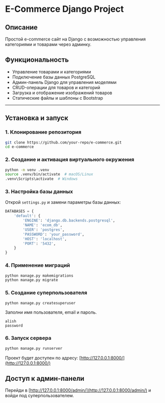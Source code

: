 # E-Commerce Django Project

## Описание

Простой e-commerce сайт на Django с возможностью управления категориями и товарами через админку.

## Функциональность

- Управление товарами и категориями
- Подключение базы данных PostgreSQL
- Админ-панель Django для управления моделями
- CRUD-операции для товаров и категорий
- Загрузка и отображение изображений товаров
- Статические файлы и шаблоны с Bootstrap

---

## Установка и запуск

### 1. Клонирование репозитория

```bash
git clone https://github.com/your-repo/e-commerce.git
cd e-commerce
```

### 2. Создание и активация виртуального окружения

```bash
python -m venv .venv
source .venv/bin/activate  # macOS/Linux
.venv\Scripts\activate  # Windows
```

### 3. Настройка базы данных

Открой `settings.py` и замени параметры базы данных:

```python
DATABASES = {
    'default': {
        'ENGINE': 'django.db.backends.postgresql',
        'NAME': 'ecom_db',
        'USER': 'postgres',
        'PASSWORD': 'your_password',
        'HOST': 'localhost',
        'PORT': '5432',
    }
}
```

### 4. Применение миграций

```bash
python manage.py makemigrations
python manage.py migrate
```

### 5. Создание суперпользователя

```bash
python manage.py createsuperuser
```

Заполни имя пользователя, email и пароль.

```
alish
password
```


### 6. Запуск сервера

```bash
python manage.py runserver
```

Проект будет доступен по адресу: [http://127.0.0.1:8000/](http://127.0.0.1:8000/)

## Доступ к админ-панели

Перейди в [http://127.0.0.1:8000/admin/](http://127.0.0.1:8000/admin/) и войди под суперпользователем.


